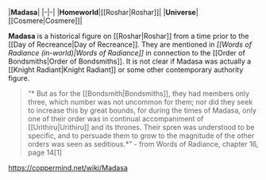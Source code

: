 |**Madasa**|
|-|-|
|**Homeworld**|[[Roshar\|Roshar]]|
|**Universe**|[[Cosmere\|Cosmere]]|

**Madasa** is a historical figure on [[Roshar\|Roshar]] from a time prior to the [[Day of Recreance\|Day of Recreance]]. They are mentioned in *[[Words of Radiance (in-world)\|Words of Radiance]]* in connection to the [[Order of Bondsmiths\|Order of Bondsmiths]]. It is not clear if Madasa was actually a [[Knight Radiant\|Knight Radiant]] or some other contemporary authority figure.

>“* But as for the [[Bondsmith\|Bondsmiths]], they had members only three, which number was not uncommon for them; nor did they seek to increase this by great bounds, for during the times of Madasa, only one of their order was in continual accompaniment of [[Urithiru\|Urithiru]] and its thrones. Their spren was understood to be specific, and to persuade them to grow to the magnitude of the other orders was seen as seditious.*”
\- from Words of Radiance, chapter 16, page 14[1]




https://coppermind.net/wiki/Madasa